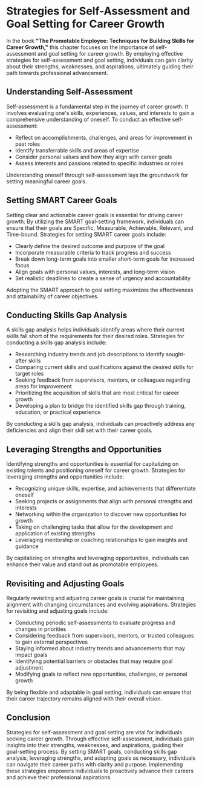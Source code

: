Strategies for Self-Assessment and Goal Setting for Career Growth
==========================================================================

In the book **"The Promotable Employee: Techniques for Building Skills for Career Growth,"** this chapter focuses on the importance of self-assessment and goal setting for career growth. By employing effective strategies for self-assessment and goal setting, individuals can gain clarity about their strengths, weaknesses, and aspirations, ultimately guiding their path towards professional advancement.

Understanding Self-Assessment
-----------------------------

Self-assessment is a fundamental step in the journey of career growth. It involves evaluating one's skills, experiences, values, and interests to gain a comprehensive understanding of oneself. To conduct an effective self-assessment:

* Reflect on accomplishments, challenges, and areas for improvement in past roles
* Identify transferrable skills and areas of expertise
* Consider personal values and how they align with career goals
* Assess interests and passions related to specific industries or roles

Understanding oneself through self-assessment lays the groundwork for setting meaningful career goals.

Setting SMART Career Goals
--------------------------

Setting clear and actionable career goals is essential for driving career growth. By utilizing the SMART goal-setting framework, individuals can ensure that their goals are Specific, Measurable, Achievable, Relevant, and Time-bound. Strategies for setting SMART career goals include:

* Clearly define the desired outcome and purpose of the goal
* Incorporate measurable criteria to track progress and success
* Break down long-term goals into smaller short-term goals for increased focus
* Align goals with personal values, interests, and long-term vision
* Set realistic deadlines to create a sense of urgency and accountability

Adopting the SMART approach to goal setting maximizes the effectiveness and attainability of career objectives.

Conducting Skills Gap Analysis
------------------------------

A skills gap analysis helps individuals identify areas where their current skills fall short of the requirements for their desired roles. Strategies for conducting a skills gap analysis include:

* Researching industry trends and job descriptions to identify sought-after skills
* Comparing current skills and qualifications against the desired skills for target roles
* Seeking feedback from supervisors, mentors, or colleagues regarding areas for improvement
* Prioritizing the acquisition of skills that are most critical for career growth
* Developing a plan to bridge the identified skills gap through training, education, or practical experience

By conducting a skills gap analysis, individuals can proactively address any deficiencies and align their skill set with their career goals.

Leveraging Strengths and Opportunities
--------------------------------------

Identifying strengths and opportunities is essential for capitalizing on existing talents and positioning oneself for career growth. Strategies for leveraging strengths and opportunities include:

* Recognizing unique skills, expertise, and achievements that differentiate oneself
* Seeking projects or assignments that align with personal strengths and interests
* Networking within the organization to discover new opportunities for growth
* Taking on challenging tasks that allow for the development and application of existing strengths
* Leveraging mentorship or coaching relationships to gain insights and guidance

By capitalizing on strengths and leveraging opportunities, individuals can enhance their value and stand out as promotable employees.

Revisiting and Adjusting Goals
------------------------------

Regularly revisiting and adjusting career goals is crucial for maintaining alignment with changing circumstances and evolving aspirations. Strategies for revisiting and adjusting goals include:

* Conducting periodic self-assessments to evaluate progress and changes in priorities
* Considering feedback from supervisors, mentors, or trusted colleagues to gain external perspectives
* Staying informed about industry trends and advancements that may impact goals
* Identifying potential barriers or obstacles that may require goal adjustment
* Modifying goals to reflect new opportunities, challenges, or personal growth

By being flexible and adaptable in goal setting, individuals can ensure that their career trajectory remains aligned with their overall vision.

Conclusion
----------

Strategies for self-assessment and goal setting are vital for individuals seeking career growth. Through effective self-assessment, individuals gain insights into their strengths, weaknesses, and aspirations, guiding their goal-setting process. By setting SMART goals, conducting skills gap analysis, leveraging strengths, and adapting goals as necessary, individuals can navigate their career paths with clarity and purpose. Implementing these strategies empowers individuals to proactively advance their careers and achieve their professional aspirations.
